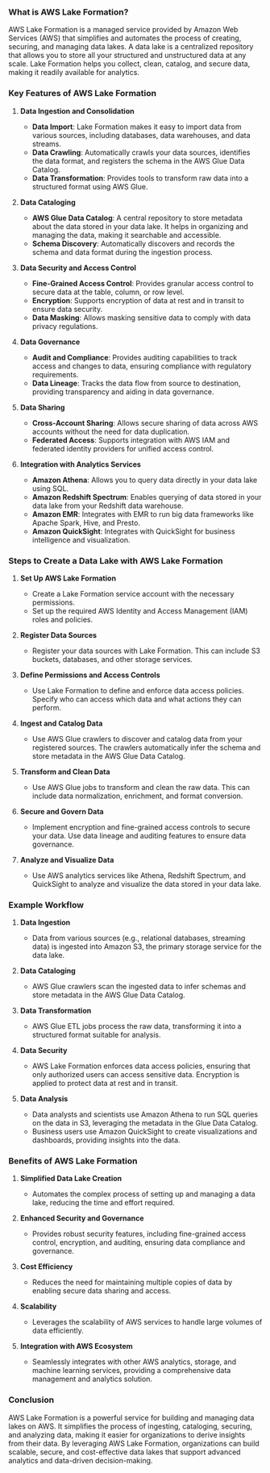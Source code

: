 ### What is AWS Lake Formation?

AWS Lake Formation is a managed service provided by Amazon Web Services (AWS) that simplifies and automates the process of creating, securing, and managing data lakes. A data lake is a centralized repository that allows you to store all your structured and unstructured data at any scale. Lake Formation helps you collect, clean, catalog, and secure data, making it readily available for analytics.

### Key Features of AWS Lake Formation

1. **Data Ingestion and Consolidation**
   - **Data Import**: Lake Formation makes it easy to import data from various sources, including databases, data warehouses, and data streams.
   - **Data Crawling**: Automatically crawls your data sources, identifies the data format, and registers the schema in the AWS Glue Data Catalog.
   - **Data Transformation**: Provides tools to transform raw data into a structured format using AWS Glue.

2. **Data Cataloging**
   - **AWS Glue Data Catalog**: A central repository to store metadata about the data stored in your data lake. It helps in organizing and managing the data, making it searchable and accessible.
   - **Schema Discovery**: Automatically discovers and records the schema and data format during the ingestion process.

3. **Data Security and Access Control**
   - **Fine-Grained Access Control**: Provides granular access control to secure data at the table, column, or row level.
   - **Encryption**: Supports encryption of data at rest and in transit to ensure data security.
   - **Data Masking**: Allows masking sensitive data to comply with data privacy regulations.

4. **Data Governance**
   - **Audit and Compliance**: Provides auditing capabilities to track access and changes to data, ensuring compliance with regulatory requirements.
   - **Data Lineage**: Tracks the data flow from source to destination, providing transparency and aiding in data governance.

5. **Data Sharing**
   - **Cross-Account Sharing**: Allows secure sharing of data across AWS accounts without the need for data duplication.
   - **Federated Access**: Supports integration with AWS IAM and federated identity providers for unified access control.

6. **Integration with Analytics Services**
   - **Amazon Athena**: Allows you to query data directly in your data lake using SQL.
   - **Amazon Redshift Spectrum**: Enables querying of data stored in your data lake from your Redshift data warehouse.
   - **Amazon EMR**: Integrates with EMR to run big data frameworks like Apache Spark, Hive, and Presto.
   - **Amazon QuickSight**: Integrates with QuickSight for business intelligence and visualization.

### Steps to Create a Data Lake with AWS Lake Formation

1. **Set Up AWS Lake Formation**
   - Create a Lake Formation service account with the necessary permissions.
   - Set up the required AWS Identity and Access Management (IAM) roles and policies.

2. **Register Data Sources**
   - Register your data sources with Lake Formation. This can include S3 buckets, databases, and other storage services.

3. **Define Permissions and Access Controls**
   - Use Lake Formation to define and enforce data access policies. Specify who can access which data and what actions they can perform.

4. **Ingest and Catalog Data**
   - Use AWS Glue crawlers to discover and catalog data from your registered sources. The crawlers automatically infer the schema and store metadata in the AWS Glue Data Catalog.

5. **Transform and Clean Data**
   - Use AWS Glue jobs to transform and clean the raw data. This can include data normalization, enrichment, and format conversion.

6. **Secure and Govern Data**
   - Implement encryption and fine-grained access controls to secure your data. Use data lineage and auditing features to ensure data governance.

7. **Analyze and Visualize Data**
   - Use AWS analytics services like Athena, Redshift Spectrum, and QuickSight to analyze and visualize the data stored in your data lake.

### Example Workflow

1. **Data Ingestion**
   - Data from various sources (e.g., relational databases, streaming data) is ingested into Amazon S3, the primary storage service for the data lake.

2. **Data Cataloging**
   - AWS Glue crawlers scan the ingested data to infer schemas and store metadata in the AWS Glue Data Catalog.

3. **Data Transformation**
   - AWS Glue ETL jobs process the raw data, transforming it into a structured format suitable for analysis.

4. **Data Security**
   - AWS Lake Formation enforces data access policies, ensuring that only authorized users can access sensitive data. Encryption is applied to protect data at rest and in transit.

5. **Data Analysis**
   - Data analysts and scientists use Amazon Athena to run SQL queries on the data in S3, leveraging the metadata in the Glue Data Catalog.
   - Business users use Amazon QuickSight to create visualizations and dashboards, providing insights into the data.

### Benefits of AWS Lake Formation

1. **Simplified Data Lake Creation**
   - Automates the complex process of setting up and managing a data lake, reducing the time and effort required.

2. **Enhanced Security and Governance**
   - Provides robust security features, including fine-grained access control, encryption, and auditing, ensuring data compliance and governance.

3. **Cost Efficiency**
   - Reduces the need for maintaining multiple copies of data by enabling secure data sharing and access.

4. **Scalability**
   - Leverages the scalability of AWS services to handle large volumes of data efficiently.

5. **Integration with AWS Ecosystem**
   - Seamlessly integrates with other AWS analytics, storage, and machine learning services, providing a comprehensive data management and analytics solution.

### Conclusion

AWS Lake Formation is a powerful service for building and managing data lakes on AWS. It simplifies the process of ingesting, cataloging, securing, and analyzing data, making it easier for organizations to derive insights from their data. By leveraging AWS Lake Formation, organizations can build scalable, secure, and cost-effective data lakes that support advanced analytics and data-driven decision-making.